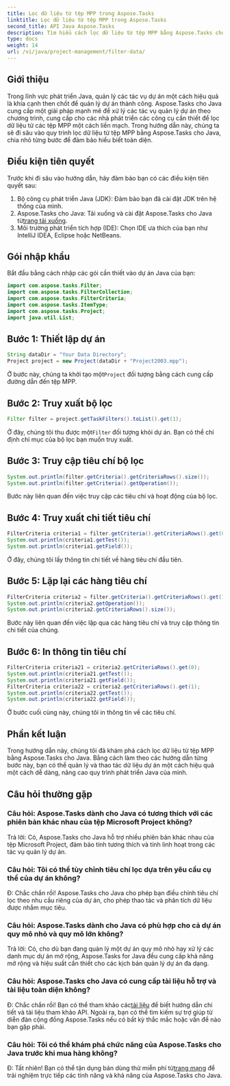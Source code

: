 ```yaml
---
title: Lọc dữ liệu từ tệp MPP trong Aspose.Tasks
linktitle: Lọc dữ liệu từ tệp MPP trong Aspose.Tasks
second_title: API Java Aspose.Tasks
description: Tìm hiểu cách lọc dữ liệu từ tệp MPP bằng Aspose.Tasks cho Java. Nâng cao quy trình quản lý dự án của bạn một cách dễ dàng.
type: docs
weight: 14
url: /vi/java/project-management/filter-data/
---
```

## Giới thiệu
Trong lĩnh vực phát triển Java, quản lý các tác vụ dự án một cách hiệu quả là khía cạnh then chốt để quản lý dự án thành công. Aspose.Tasks cho Java cung cấp một giải pháp mạnh mẽ để xử lý các tác vụ quản lý dự án theo chương trình, cung cấp cho các nhà phát triển các công cụ cần thiết để lọc dữ liệu từ các tệp MPP một cách liền mạch. Trong hướng dẫn này, chúng ta sẽ đi sâu vào quy trình lọc dữ liệu từ tệp MPP bằng Aspose.Tasks cho Java, chia nhỏ từng bước để đảm bảo hiểu biết toàn diện.
## Điều kiện tiên quyết
Trước khi đi sâu vào hướng dẫn, hãy đảm bảo bạn có các điều kiện tiên quyết sau:
1. Bộ công cụ phát triển Java (JDK): Đảm bảo bạn đã cài đặt JDK trên hệ thống của mình.
2.  Aspose.Tasks cho Java: Tải xuống và cài đặt Aspose.Tasks cho Java từ[trang tải xuống](https://releases.aspose.com/tasks/java/).
3. Môi trường phát triển tích hợp (IDE): Chọn IDE ưa thích của bạn như IntelliJ IDEA, Eclipse hoặc NetBeans.

## Gói nhập khẩu
Bắt đầu bằng cách nhập các gói cần thiết vào dự án Java của bạn:
```java
import com.aspose.tasks.Filter;
import com.aspose.tasks.FilterCollection;
import com.aspose.tasks.FilterCriteria;
import com.aspose.tasks.ItemType;
import com.aspose.tasks.Project;
import java.util.List;
```

## Bước 1: Thiết lập dự án
```java
String dataDir = "Your Data Directory";
Project project = new Project(dataDir + "Project2003.mpp");
```
 Ở bước này, chúng ta khởi tạo một`Project` đối tượng bằng cách cung cấp đường dẫn đến tệp MPP.
## Bước 2: Truy xuất bộ lọc
```java
Filter filter = project.getTaskFilters().toList().get(1);
```
 Ở đây, chúng tôi thu được một`Filter` đối tượng khỏi dự án. Bạn có thể chỉ định chỉ mục của bộ lọc bạn muốn truy xuất.
## Bước 3: Truy cập tiêu chí bộ lọc
```java
System.out.println(filter.getCriteria().getCriteriaRows().size());
System.out.println(filter.getCriteria().getOperation());
```
Bước này liên quan đến việc truy cập các tiêu chí và hoạt động của bộ lọc.
## Bước 4: Truy xuất chi tiết tiêu chí
```java
FilterCriteria criteria1 = filter.getCriteria().getCriteriaRows().get(0);
System.out.println(criteria1.getTest());
System.out.println(criteria1.getField());
```
Ở đây, chúng tôi lấy thông tin chi tiết về hàng tiêu chí đầu tiên.
## Bước 5: Lặp lại các hàng tiêu chí
```java
FilterCriteria criteria2 = filter.getCriteria().getCriteriaRows().get(1);
System.out.println(criteria2.getOperation());
System.out.println(criteria2.getCriteriaRows().size());
```
Bước này liên quan đến việc lặp qua các hàng tiêu chí và truy cập thông tin chi tiết của chúng.
## Bước 6: In thông tin tiêu chí
```java
FilterCriteria criteria21 = criteria2.getCriteriaRows().get(0);
System.out.println(criteria21.getTest());
System.out.println(criteria21.getField());
FilterCriteria criteria22 = criteria2.getCriteriaRows().get(1);
System.out.println(criteria22.getTest());
System.out.println(criteria22.getField());
```
Ở bước cuối cùng này, chúng tôi in thông tin về các tiêu chí.

## Phần kết luận
Trong hướng dẫn này, chúng tôi đã khám phá cách lọc dữ liệu từ tệp MPP bằng Aspose.Tasks cho Java. Bằng cách làm theo các hướng dẫn từng bước này, bạn có thể quản lý và thao tác dữ liệu dự án một cách hiệu quả một cách dễ dàng, nâng cao quy trình phát triển Java của mình.
## Câu hỏi thường gặp
### Câu hỏi: Aspose.Tasks dành cho Java có tương thích với các phiên bản khác nhau của tệp Microsoft Project không?
Trả lời: Có, Aspose.Tasks cho Java hỗ trợ nhiều phiên bản khác nhau của tệp Microsoft Project, đảm bảo tính tương thích và tính linh hoạt trong các tác vụ quản lý dự án.
### Câu hỏi: Tôi có thể tùy chỉnh tiêu chí lọc dựa trên yêu cầu cụ thể của dự án không?
Đ: Chắc chắn rồi! Aspose.Tasks cho Java cho phép bạn điều chỉnh tiêu chí lọc theo nhu cầu riêng của dự án, cho phép thao tác và phân tích dữ liệu được nhắm mục tiêu.
### Câu hỏi: Aspose.Tasks dành cho Java có phù hợp cho cả dự án quy mô nhỏ và quy mô lớn không?
Trả lời: Có, cho dù bạn đang quản lý một dự án quy mô nhỏ hay xử lý các danh mục dự án mở rộng, Aspose.Tasks for Java đều cung cấp khả năng mở rộng và hiệu suất cần thiết cho các kịch bản quản lý dự án đa dạng.
### Câu hỏi: Aspose.Tasks cho Java có cung cấp tài liệu hỗ trợ và tài liệu toàn diện không?
 Đ: Chắc chắn rồi! Bạn có thể tham khảo các[tài liệu](https://reference.aspose.com/tasks/java/) để biết hướng dẫn chi tiết và tài liệu tham khảo API. Ngoài ra, bạn có thể tìm kiếm sự trợ giúp từ diễn đàn cộng đồng Aspose.Tasks nếu có bất kỳ thắc mắc hoặc vấn đề nào bạn gặp phải.
### Câu hỏi: Tôi có thể khám phá chức năng của Aspose.Tasks cho Java trước khi mua hàng không?
 Đ: Tất nhiên! Bạn có thể tận dụng bản dùng thử miễn phí từ[trang mạng](https://releases.aspose.com/) để trải nghiệm trực tiếp các tính năng và khả năng của Aspose.Tasks cho Java.